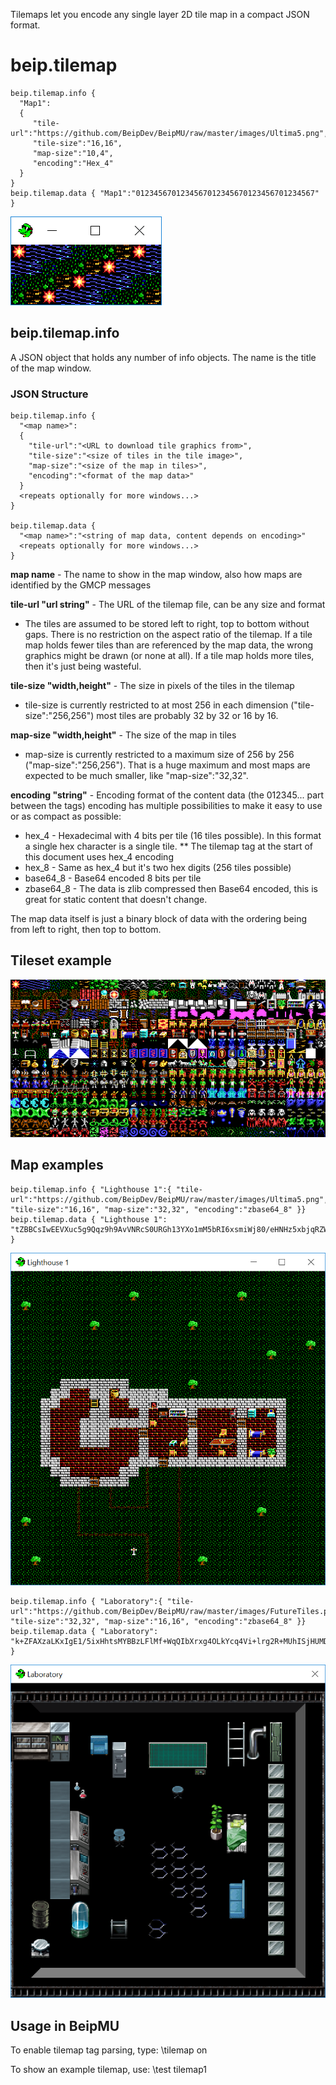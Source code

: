 Tilemaps let you encode any single layer 2D tile map in a compact JSON format.

# beip.tilemap

```
beip.tilemap.info {
  "Map1":
  {
     "tile-url":"https://github.com/BeipDev/BeipMU/raw/master/images/Ultima5.png",
     "tile-size":"16,16",
     "map-size":"10,4",
     "encoding":"Hex_4"
  }
}
beip.tilemap.data { "Map1":"0123456701234567012345670123456701234567" }
```

![Image of Map1](/images/TileMap1.png)

## beip.tilemap.info

A JSON object that holds any number of info objects. The name is the title of the map window.

### JSON Structure

```
beip.tilemap.info {
  "<map name>":
  {
    "tile-url":"<URL to download tile graphics from>",
    "tile-size":"<size of tiles in the tile image>",
    "map-size":"<size of the map in tiles>",
    "encoding":"<format of the map data>"
  }
  <repeats optionally for more windows...>
}

beip.tilemap.data {
  "<map name>":"<string of map data, content depends on encoding>"
  <repeats optionally for more windows...>
}
```

**map name** - The name to show in the map window, also how maps are identified by the GMCP messages

**tile-url "url string"** - The URL of the tilemap file, can be any size and format
* The tiles are assumed to be stored left to right, top to bottom without gaps. There is no restriction on the aspect ratio of the tilemap. If a tile map holds fewer tiles than are referenced by the map data, the wrong graphics might be drawn (or none at all). If a tile map holds more tiles, then it's just being wasteful.

**tile-size "width,height"** - The size in pixels of the tiles in the tilemap
* tile-size is currently restricted to at most 256 in each dimension ("tile-size":"256,256") most tiles are probably 32 by 32 or 16 by 16.

**map-size "width,height"** - The size of the map in tiles
* map-size is currently restricted to a maximum size of 256 by 256 ("map-size":"256,256"). That is a huge maximum and most maps are expected to be much smaller, like "map-size":"32,32".

**encoding "string"** - Encoding format of the content data (the 012345... part between the tags)
 encoding has multiple possibilities to make it easy to use or as compact as possible:

* hex_4 - Hexadecimal with 4 bits per tile (16 tiles possible). In this format a single hex character is a single tile.
** The tilemap tag at the start of this document uses hex_4 encoding
* hex_8 - Same as hex_4 but it's two hex digits (256 tiles possible)
* base64_8 - Base64 encoded 8 bits per tile
* zbase64_8 - The data is zlib compressed then Base64 encoded, this is great for static content that doesn't change.

The map data itself is just a binary block of data with the ordering being from left to right, then top to bottom.

## Tileset example

![Image of the tileset](/images/Ultima5.png)

## Map examples

```
beip.tilemap.info { "Lighthouse 1":{ "tile-url":"https://github.com/BeipDev/BeipMU/raw/master/images/Ultima5.png", "tile-size":"16,16", "map-size":"32,32", "encoding":"zbase64_8" }}
beip.tilemap.data { "Lighthouse 1": "tZBBCsIwEEVXuc5g9Qqz9h9AvVNRcS0URGh13YXo1mM5bRI6xsmiWj80/eHNHz5xbjqRZWnq3fSfxqPYSMErtxdgBk5q5gPzs5+5QStywdwPLblabzrzwIXPmodEKbblcCQ8IjFbRt0YXL7rDry/H5DkvcSV4aibFXR/3xGt0T8OAIVcFvb7dUGX4xH8xGcixUn/i2HUzs+9cvy9Rk5Hk1Oap2/3W/wF" }
```

![Image of Lighthouse](/images/LightHouse.png)

```
beip.tilemap.info { "Laboratory":{ "tile-url":"https://github.com/BeipDev/BeipMU/raw/master/images/FutureTiles.png", "tile-size":"32,32", "map-size":"16,16", "encoding":"zbase64_8" }}
beip.tilemap.data { "Laboratory": "k+ZFAXzaLKxIgE1/5ixHhtsMYBBzLFlMf+WqQIbXrxg4OLkYcq4Vi+lrg2R+MUhISjHUMDSA+FqLQULGIALCnw7RvnsnlL+cQRfEP30Syg9lsGW4fJmB4SZcngHIvwzXv50BLMBwB8yPZUgHG3eZ4Q2YX8vQzhDNcIQBZt9XBgQA8VVUkYCavo8vCvADAA" }
```

![Image of Laboratory](/images/Laboratory.png)

## Usage in BeipMU

To enable tilemap tag parsing, type: \tilemap on

To show an example tilemap, use: \test tilemap1

